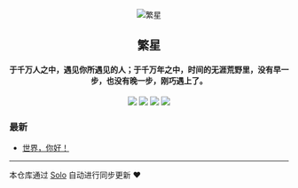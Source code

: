 <p align="center"><img alt="繁星" src="https://static.b3log.org/images/brand/solo-32.png"></p><h2 align="center">
繁星
</h2>

<h4 align="center">于千万人之中，遇见你所遇见的人；于千万年之中，时间的无涯荒野里，没有早一步，也没有晚一步，刚巧遇上了。</h4>
<p align="center"><a title="繁星" target="_blank" href="https://github.com/fx1156253489/solo-blog"><img src="https://img.shields.io/github/last-commit/fx1156253489/solo-blog.svg?style=flat-square&color=FF9900"></a>
<a title="GitHub repo size in bytes" target="_blank" href="https://github.com/fx1156253489/solo-blog"><img src="https://img.shields.io/github/repo-size/fx1156253489/solo-blog.svg?style=flat-square"></a>
<a title="Solo Version" target="_blank" href="https://github.com/88250/solo/releases"><img src="https://img.shields.io/badge/solo-3.6.7-f1e05a.svg?style=flat-square&color=blueviolet"></a>
<a title="Hits" target="_blank" href="https://github.com/88250/hits"><img src="https://hits.b3log.org/fx1156253489/solo-blog.svg"></a></p>

### 最新

* [世界，你好！](https://www.fanxingna.top/hello-solo)



---

本仓库通过 [Solo](https://github.com/88250/solo) 自动进行同步更新 ❤️ 